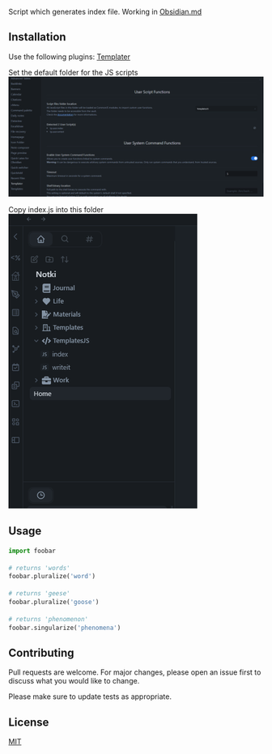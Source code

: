 Script which generates index file. Working in [Obsidian.md](https://obsidian.md/)

## Installation

Use the following plugins: [Templater](https://github.com/SilentVoid13/Templater)

Set the default folder for the JS scripts
![Script](./Pics/Script.png)

Copy index.js into this folder
![Files](./Pics/Files.png)


## Usage

```python
import foobar

# returns 'words'
foobar.pluralize('word')

# returns 'geese'
foobar.pluralize('goose')

# returns 'phenomenon'
foobar.singularize('phenomena')
```

## Contributing
Pull requests are welcome. For major changes, please open an issue first to discuss what you would like to change.

Please make sure to update tests as appropriate.

## License
[MIT](https://choosealicense.com/licenses/mit/)